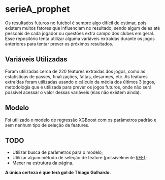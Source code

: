# serieA_prophet

Os resultados futuros no futebol é sempre algo difícil de estimar, pois existem muitos fatores que influenciam no resultado, sendo algum deles até pessoais de cada jogador ou questões extra campo dos clubes em geral. Esse repositório tenta utilizar alguma variáveis extraídas durante os jogos anteriores para tentar prever os próximos resultados.

## Variáveis Utilizadas
Foram utilizadas cerca de 220 features extraídas dos jogos, como as estatísticas de passes, finalizações, faltas, desarmes, etc. As features extraídas foram utilizadas usando o cálculo da média dos últimos 3 jogos, metodologia que é utilizada para prever os jogos futuros, onde não será possível acessar o valor dessas variáveis (elas não existem ainda).

## Modelo
Foi utilizado o modelo de regressão XGBoost com os parâmetros padrão e sem nenhum tipo de seleção de features.

## TODO
- Utilizar busca de parâmetros para o modelo;
- Utilizar algum método de seleção de feature (possivelmente [RFE](https://scikit-learn.org/stable/modules/generated/sklearn.feature_selection.RFE.html));
- Mexer na estrutura da página.


**A única certeza é que terá gol de Thiago Galhardo.**